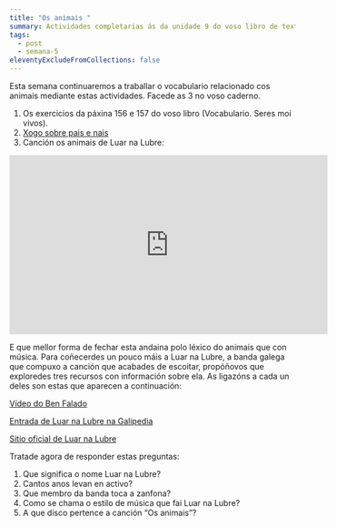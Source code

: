 ```yaml
---
title: "Os animais "
summary: Actividades completarias ás da unidade 9 do voso libro de texto
tags:
  - post
  - semana-5
eleventyExcludeFromCollections: false
---
```

Esta semana continuaremos a traballar o vocabulario relacionado cos animais mediante estas actividades. Facede as 3 no voso caderno.

1. Os exercicios da páxina 156 e 157 do voso libro (Vocabulario. Seres moi vivos).
2. [Xogo sobre pais e nais](https://www.edu.xunta.gal/espazoAbalar/sites/espazoAbalar/files/datos/1305021580/contido/Galego/exercicios/lexico/lexico3.htm#8)
3. Canción os animais de Luar na Lubre:

<iframe width="560" height="315" src="https://www.youtube.com/embed/Koe9NAby8Vs" frameborder="0" allow="accelerometer; autoplay; encrypted-media; gyroscope; picture-in-picture" allowfullscreen></iframe>

E que mellor forma de fechar esta andaina polo léxico do animais que con música. Para coñecerdes un pouco máis a Luar na Lubre, a banda galega que compuxo a canción que acabades de escoitar, propóñovos que exploredes tres recursos con información sobre ela. As ligazóns a cada un deles son estas que aparecen a continuación:

[Vídeo do Ben Falado](https://www.youtube.com/watch?v=6G4gVzaDWyw)

[Entrada de Luar na Lubre na Galipedia](https://gl.wikipedia.org/wiki/Luar_na_lubre)

[Sitio oficial de Luar na Lubre](http://www.luarnalubre.com/)


Tratade agora de responder estas preguntas:
1. Que significa o nome Luar na Lubre?
2. Cantos anos levan en activo? 
3. Que membro da banda toca a zanfona?
4. Como se chama o estilo de música que fai Luar na Lubre?
5. A que disco pertence a canción “Os animais”?